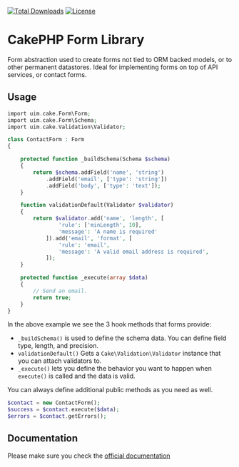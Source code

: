 [![Total Downloads](https://img.shields.io/packagist/dt/cakephp/form.svg?style=flat-square)](https://packagist.org/packages/cakephp/form)
[![License](https://img.shields.io/badge/license-MIT-blue.svg?style=flat-square)](LICENSE.txt)

# CakePHP Form Library

Form abstraction used to create forms not tied to ORM backed models,
or to other permanent datastores. Ideal for implementing forms on top of
API services, or contact forms.

## Usage


```php
import uim.cake.Form\Form;
import uim.cake.Form\Schema;
import uim.cake.Validation\Validator;

class ContactForm : Form
{

    protected function _buildSchema(Schema $schema)
    {
        return $schema.addField('name', 'string')
            .addField('email', ['type': 'string'])
            .addField('body', ['type': 'text']);
    }

    function validationDefault(Validator $validator)
    {
        return $validator.add('name', 'length', [
                'rule': ['minLength', 10],
                'message': 'A name is required'
            ]).add('email', 'format', [
                'rule': 'email',
                'message': 'A valid email address is required',
            ]);
    }

    protected function _execute(array $data)
    {
        // Send an email.
        return true;
    }
}
```

In the above example we see the 3 hook methods that forms provide:

- `_buildSchema()` is used to define the schema data. You can define field type, length, and precision.
- `validationDefault()` Gets a `Cake\Validation\Validator` instance that you can attach validators to.
- `_execute()` lets you define the behavior you want to happen when `execute()` is called and the data is valid.

You can always define additional public methods as you need as well.

```php
$contact = new ContactForm();
$success = $contact.execute($data);
$errors = $contact.getErrors();
```

## Documentation

Please make sure you check the [official documentation](https://book.cakephp.org/4/en/core-libraries/form.html)
